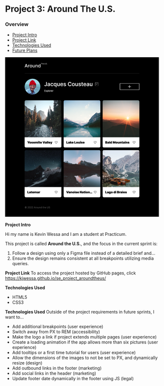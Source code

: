 # Project 3: Around The U.S.

### Overview

- [Project Intro](#intro)
- [Project Link](#link)
- [Technologies Used](#technologies)
- [Future Plans](#plans)

![Project Image](./images/Around-the-US-App.png)

**Project Intro** <a name="intro"></a>

Hi my name is Kevin Wessa and I am a student at Practicum.

This project is called **Around the U.S.**, and the focus in the current sprint is:

1. Follow a design using only a Figma file instead of a detailed brief and...
2. Ensure the design remains consistent at all breakpoints utilizing media queries.

**Project Link** <a name="link"></a>
To access the project hosted by GitHub pages, click https://kjwessa.github.io/se_project_aroundtheus/

**Technologies Used** <a name="technologies"></a>

- HTML5
- CSS3

**Technologies Used** <a name="plans"></a>
Outside of the project requirements in future sprints, I want to...

- Add additional breakpoints (user experience)
- Switch away from PX to REM (accessibility)
- Make the logo a link if project extends multiple pages (user experience)
- Create a loading animation if the app allows more than six pictures (user experience)
- Add tooltips or a first time tutorial for users (user experience)
- Allow the dimensions of the images to not be set to PX, and dynamically resize (design)
- Add outbound links in the footer (marketing)
- Add social links in the header (marketing)
- Update footer date dynamically in the footer using JS (legal)
